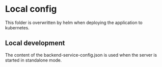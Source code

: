 # Local config

This folder is overwritten by helm when deploying the application to kubernetes.

## Local development

The content of the backend-service-config.json is used when the server is started in standalone mode.

